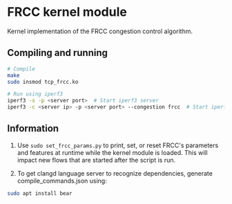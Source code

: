 # FRCC kernel module
Kernel implementation of the FRCC congestion control algorithm.

## Compiling and running
```bash
# Compile
make
sudo insmod tcp_frcc.ko

# Run using iperf3
iperf3 -s -p <server port>  # Start iperf3 server
iperf3 -c <server ip> -p <server port> --congestion frcc  # Start iperf3 client
```

## Information

1. Use `sudo set_frcc_params.py` to print, set, or reset FRCC's parameters and
features at runtime while the kernel module is loaded. This will impact new
flows that are started after the script is run.

2. To get clangd language server to recognize dependencies, generate compile_commands.json using:
```bash
sudo apt install bear
```
